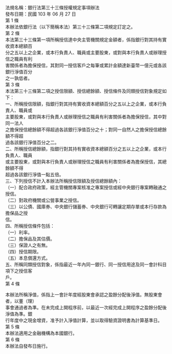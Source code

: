 法規名稱：銀行法第三十三條授權規定事項辦法  
發布日期：民國 103 年 06 月 27 日  
第 1 條  
本辦法依銀行法（以下簡稱本法）第三十三條第二項規定訂定之。  
第 2 條  
本法第三十三條第一項所稱授信達中央主管機關規定金額者，係指銀行對其持有實收資本總額百  
分之五以上之企業，或本行負責人、職員或主要股東，或對與本行負責人或辦理授信之職員有利  
害關係者為擔保授信，其對同一授信客戶之每筆或累計金額達新臺幣一億元或各該銀行淨值百分  
之一孰低者。  
第 3 條  
本法第三十三條第二項之授信限額、授信總餘額、授信條件及同類授信對象規定如下：  
一、所稱授信限額，指銀行對其持有實收資本總額百分之五以上之企業，或本行負責人、職員或  
主要股東，或對與本行負責人或辦理授信之職員有利害關係者為擔保授信，其中對同一法人  
之擔保授信總餘額不得超過各該銀行淨值百分之十；對同一自然人之擔保授信總餘額不得超  
過各該銀行淨值百分之二。  
二、所稱授信總餘額，指銀行對其持有實收資本總額百分之五以上之企業，或本行負責人、職員  
或主要股東，或對與本行負責人或辦理授信之職員有利害關係者為擔保授信，其總餘額不得  
超過各該銀行淨值一點五倍。  
三、下列授信不計入本辦法所稱授信限額及授信總餘額內：  
（一）配合政府政策，經主管機關專案核准之專案授信或經中央銀行專案轉融通之授信。  
（二）對政府機關或公營事業之授信。  
（三）以公債、國庫券、中央銀行儲蓄券、中央銀行可轉讓定期存單或本行存款為擔保品之授  
信。  
四、所稱授信條件包括：  
（一）利率。  
（二）擔保品及其估價。  
（三）保證人之有無。  
（四）授信期限。  
（五）本息償還方式。  
五、所稱同類授信對象，係指最近一年內同一銀行、同一授信用途及同一會計科目項下之授信客  
戶。  
第 4 條  


本辦法所稱淨值，係指上一會計年度經股東會承認之盈餘分配後淨值。無股東會者，以董（理）  
事會通過者為準。在未完成上開程序前，以最近一次經完成上開程序之盈餘分配後淨值為準。銀  
行年度中之現金增資，准予計入淨值計算，並以取得驗資證明書為計算基準日。  
第 5 條  
本辦法適用之金融機構為本國銀行。  
第 6 條  
本辦法自發布日施行。  


